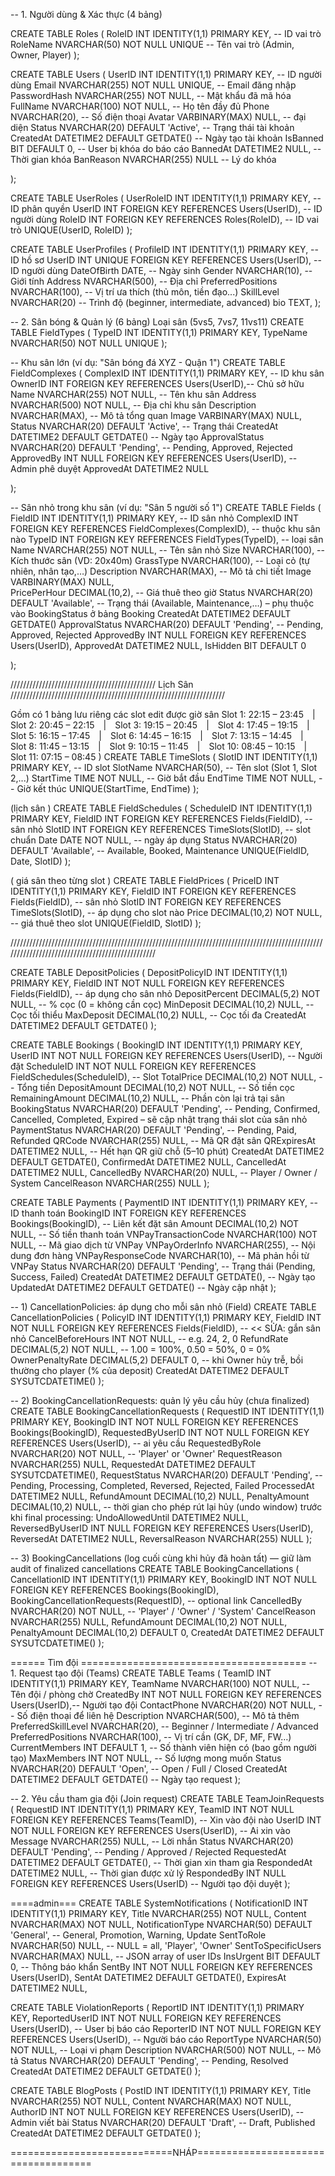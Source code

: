 -- 1. Người dùng & Xác thực (4 bảng)

CREATE TABLE Roles (
    RoleID INT IDENTITY(1,1) PRIMARY KEY,                      -- ID vai trò
    RoleName NVARCHAR(50) NOT NULL UNIQUE                      -- Tên vai trò (Admin, Owner, Player)
);

CREATE TABLE Users (
    UserID INT IDENTITY(1,1) PRIMARY KEY,                      -- ID người dùng
    Email NVARCHAR(255) NOT NULL UNIQUE,                       -- Email đăng nhập
    PasswordHash NVARCHAR(255) NOT NULL,                       -- Mật khẩu đã mã hóa
    FullName NVARCHAR(100) NOT NULL,                           -- Họ tên đầy đủ
    Phone NVARCHAR(20),                                        -- Số điện thoại
    Avatar VARBINARY(MAX) NULL,                                   -- đại diện
    Status NVARCHAR(20) DEFAULT 'Active',                      -- Trạng thái tài khoản
    CreatedAt DATETIME2 DEFAULT GETDATE()                      -- Ngày tạo tài khoản
IsBanned BIT DEFAULT 0,                                          -- User bị khóa do báo cáo
    BannedAt DATETIME2 NULL,                                         -- Thời gian khóa
    BanReason NVARCHAR(255) NULL                                     -- Lý do khóa

);

CREATE TABLE UserRoles (
    UserRoleID INT IDENTITY(1,1) PRIMARY KEY,                  -- ID phân quyền
    UserID INT FOREIGN KEY REFERENCES Users(UserID),           -- ID người dùng
    RoleID INT FOREIGN KEY REFERENCES Roles(RoleID),           -- ID vai trò
    UNIQUE(UserID, RoleID)
);

CREATE TABLE UserProfiles (
    ProfileID INT IDENTITY(1,1) PRIMARY KEY,                   -- ID hồ sơ
    UserID INT UNIQUE FOREIGN KEY REFERENCES Users(UserID),    -- ID người dùng
    DateOfBirth DATE,                                          -- Ngày sinh
    Gender NVARCHAR(10),                                       -- Giới tính
    Address NVARCHAR(500),                                     -- Địa chỉ
    PreferredPositions NVARCHAR(100),                          -- Vị trí ưa thích (thủ môn, tiền đạo...)
    SkillLevel NVARCHAR(20)                                    -- Trình độ (beginner, intermediate,    advanced)
   bio TEXT,
);



-- 2. Sân bóng & Quản lý (6 bảng)
  Loại sân (5vs5, 7vs7, 11vs11)
CREATE TABLE FieldTypes (
    TypeID INT IDENTITY(1,1) PRIMARY KEY,
    TypeName NVARCHAR(50) NOT NULL UNIQUE
);

-- Khu sân lớn (ví dụ: "Sân bóng đá XYZ - Quận 1")
CREATE TABLE FieldComplexes (
    ComplexID INT IDENTITY(1,1) PRIMARY KEY,         -- ID khu sân
    OwnerID INT FOREIGN KEY REFERENCES Users(UserID),-- Chủ sở hữu
    Name NVARCHAR(255) NOT NULL,                     -- Tên khu sân
    Address NVARCHAR(500) NOT NULL,                  -- Địa chỉ khu sân
    Description NVARCHAR(MAX),                       -- Mô tả tổng quan
   Image VARBINARY(MAX) NULL,
    Status NVARCHAR(20) DEFAULT 'Active',            -- Trạng thái
    CreatedAt DATETIME2 DEFAULT GETDATE()            -- Ngày tạo
ApprovalStatus NVARCHAR(20) DEFAULT 'Pending',                   -- Pending, Approved, Rejected
    ApprovedBy INT NULL FOREIGN KEY REFERENCES Users(UserID),        -- Admin phê duyệt
    ApprovedAt DATETIME2 NULL

);

-- Sân nhỏ trong khu sân (ví dụ: "Sân 5 người số 1")
CREATE TABLE Fields (
    FieldID INT IDENTITY(1,1) PRIMARY KEY,           -- ID sân nhỏ
    ComplexID INT FOREIGN KEY REFERENCES FieldComplexes(ComplexID), -- thuộc khu sân nào
    TypeID INT FOREIGN KEY REFERENCES FieldTypes(TypeID),           -- loại sân
    Name NVARCHAR(255) NOT NULL,                     -- Tên sân nhỏ
    Size NVARCHAR(100),                              -- Kích thước sân (VD: 20x40m)
    GrassType NVARCHAR(100),                         -- Loại cỏ (tự nhiên, nhân tạo,…)
    Description NVARCHAR(MAX),                       -- Mô tả chi tiết
    Image VARBINARY(MAX) NULL,	
    PricePerHour DECIMAL(10,2),                      -- Giá thuê theo giờ
    Status NVARCHAR(20) DEFAULT 'Available',         -- Trạng thái (Available, Maintenance,…) – phụ thuộc vào BookingStatus ở bảng Booking
    CreatedAt DATETIME2 DEFAULT GETDATE()
ApprovalStatus NVARCHAR(20) DEFAULT 'Pending',       -- Pending, Approved, Rejected
    ApprovedBy INT NULL FOREIGN KEY REFERENCES Users(UserID),
    ApprovedAt DATETIME2 NULL,
    IsHidden BIT DEFAULT 0  

);



////////////////////////////////////////////// Lịch Sân ////////////////////////////////////////////////////////////////////

Gồm có 1 bảng lưu riêng các slot  edit được giờ sân Slot 1: 22:15 – 23:45 | Slot 2: 20:45 – 22:15 | Slot 3: 19:15 – 20:45 | Slot 4: 17:45 – 19:15 | Slot 5: 16:15 – 17:45 | Slot 6: 14:45 – 16:15 | Slot 7: 13:15 – 14:45 | Slot 8: 11:45 – 13:15 | Slot 9: 10:15 – 11:45 | Slot 10: 08:45 – 10:15 | Slot 11: 07:15 – 08:45 )
CREATE TABLE TimeSlots (
    SlotID INT IDENTITY(1,1) PRIMARY KEY,       -- ID slot
    SlotName NVARCHAR(50),                      -- Tên slot (Slot 1, Slot 2,...)
    StartTime TIME NOT NULL,                    -- Giờ bắt đầu
    EndTime TIME NOT NULL,                      -- Giờ kết thúc
    UNIQUE(StartTime, EndTime)
);


(lịch sân ) 
CREATE TABLE FieldSchedules (
    ScheduleID INT IDENTITY(1,1) PRIMARY KEY,
    FieldID INT FOREIGN KEY REFERENCES Fields(FieldID),  -- sân nhỏ
    SlotID INT FOREIGN KEY REFERENCES TimeSlots(SlotID), -- slot chuẩn
    Date DATE NOT NULL,                                                             -- ngày áp dụng
    Status NVARCHAR(20) DEFAULT 'Available',                -- Available, Booked, Maintenance
    UNIQUE(FieldID, Date, SlotID)
);

( giá sân theo từng slot )
CREATE TABLE FieldPrices (
    PriceID INT IDENTITY(1,1) PRIMARY KEY,
    FieldID INT FOREIGN KEY REFERENCES Fields(FieldID),  -- sân nhỏ
    SlotID INT FOREIGN KEY REFERENCES TimeSlots(SlotID), -- áp dụng cho slot nào
    Price DECIMAL(10,2) NOT NULL,                        -- giá thuê theo slot
    UNIQUE(FieldID, SlotID)
);


/////////////////////////////////////////////////////////////////////////////////////////////////////////////////////////////////////////////////










CREATE TABLE DepositPolicies (
    DepositPolicyID INT IDENTITY(1,1) PRIMARY KEY,
    FieldID INT NOT NULL FOREIGN KEY REFERENCES Fields(FieldID), -- áp dụng cho sân nhỏ
    DepositPercent DECIMAL(5,2) NOT NULL,   -- % cọc (0 = không cần cọc)
    MinDeposit DECIMAL(10,2) NULL,          -- Cọc tối thiểu
    MaxDeposit DECIMAL(10,2) NULL,          -- Cọc tối đa
    CreatedAt DATETIME2 DEFAULT GETDATE()
);




CREATE TABLE Bookings (
    BookingID INT IDENTITY(1,1) PRIMARY KEY,
    UserID INT NOT NULL FOREIGN KEY REFERENCES Users(UserID),           -- Người đặt
    ScheduleID INT NOT NULL FOREIGN KEY REFERENCES FieldSchedules(ScheduleID), -- Slot
    TotalPrice DECIMAL(10,2) NOT NULL,             -- Tổng tiền
    DepositAmount DECIMAL(10,2) NOT NULL,          -- Số tiền cọc
    RemainingAmount DECIMAL(10,2) NULL,            -- Phần còn lại trả tại sân
    BookingStatus NVARCHAR(20) DEFAULT 'Pending',  -- Pending, Confirmed, Cancelled, Completed, Expired – sẽ cập nhật trạng thái slot của sân nhỏ 
    PaymentStatus NVARCHAR(20) DEFAULT 'Pending',  -- Pending, Paid, Refunded
    QRCode NVARCHAR(255) NULL,                     -- Mã QR đặt sân
    QRExpiresAt DATETIME2 NULL,                    -- Hết hạn QR giữ chỗ (5–10 phút)
    CreatedAt DATETIME2 DEFAULT GETDATE(),
    ConfirmedAt DATETIME2 NULL,
    CancelledAt DATETIME2 NULL,
    CancelledBy NVARCHAR(20) NULL,                 -- Player / Owner / System
    CancelReason NVARCHAR(255) NULL
);



CREATE TABLE Payments (
    PaymentID INT IDENTITY(1,1) PRIMARY KEY,                     -- ID thanh toán
    BookingID INT FOREIGN KEY REFERENCES Bookings(BookingID),    -- Liên kết đặt sân
    Amount DECIMAL(10,2) NOT NULL,                               -- Số tiền thanh toán
    VNPayTransactionCode NVARCHAR(100) NOT NULL,                 -- Mã giao dịch từ VNPay
    VNPayOrderInfo NVARCHAR(255),                                -- Nội dung đơn hàng
    VNPayResponseCode NVARCHAR(10),                              -- Mã phản hồi từ VNPay
    Status NVARCHAR(20) DEFAULT 'Pending',                       -- Trạng thái (Pending, Success, Failed)
    CreatedAt DATETIME2 DEFAULT GETDATE(),                       -- Ngày tạo
    UpdatedAt DATETIME2 DEFAULT GETDATE()                        -- Ngày cập nhật
);



-- 1) CancellationPolicies: áp dụng cho mỗi sân nhỏ (Field)
CREATE TABLE CancellationPolicies (
    PolicyID INT IDENTITY(1,1) PRIMARY KEY,
    FieldID INT NOT NULL FOREIGN KEY REFERENCES Fields(FieldID),  -- << SỬA: gắn sân nhỏ
    CancelBeforeHours INT NOT NULL,    -- e.g. 24, 2, 0
    RefundRate DECIMAL(5,2) NOT NULL,  -- 1.00 = 100%, 0.50 = 50%, 0 = 0%
    OwnerPenaltyRate DECIMAL(5,2) DEFAULT 0, -- khi Owner hủy trễ, bồi thường cho player (% của deposit)
    CreatedAt DATETIME2 DEFAULT SYSUTCDATETIME()
);

-- 2) BookingCancellationRequests: quản lý yêu cầu hủy (chưa finalized)
CREATE TABLE BookingCancellationRequests (
    RequestID INT IDENTITY(1,1) PRIMARY KEY,
    BookingID INT NOT NULL FOREIGN KEY REFERENCES Bookings(BookingID),
    RequestedByUserID INT NOT NULL FOREIGN KEY REFERENCES Users(UserID), -- ai yêu cầu
    RequestedByRole NVARCHAR(20) NOT NULL, -- 'Player' or 'Owner'
    RequestReason NVARCHAR(255) NULL,
    RequestedAt DATETIME2 DEFAULT SYSUTCDATETIME(),
    RequestStatus NVARCHAR(20) DEFAULT 'Pending', -- Pending, Processing, Completed, Reversed, Rejected, Failed
    ProcessedAt DATETIME2 NULL,
    RefundAmount DECIMAL(10,2) NULL,
    PenaltyAmount DECIMAL(10,2) NULL,
    -- thời gian cho phép rút lại hủy (undo window) trước khi final processing:
    UndoAllowedUntil DATETIME2 NULL,
    ReversedByUserID INT NULL FOREIGN KEY REFERENCES Users(UserID),
    ReversedAt DATETIME2 NULL,
    ReversalReason NVARCHAR(255) NULL
);

-- 3) BookingCancellations (log cuối cùng khi hủy đã hoàn tất) — giữ làm audit of finalized cancellations
CREATE TABLE BookingCancellations (
    CancellationID INT IDENTITY(1,1) PRIMARY KEY,
    BookingID INT NOT NULL FOREIGN KEY REFERENCES Bookings(BookingID),
    BookingCancellationRequests(RequestID), -- optional link
    CancelledBy NVARCHAR(20) NOT NULL,    -- 'Player' / 'Owner' / 'System'
    CancelReason NVARCHAR(255) NULL,
    RefundAmount DECIMAL(10,2) NOT NULL,
    PenaltyAmount DECIMAL(10,2) DEFAULT 0,
    CreatedAt DATETIME2 DEFAULT SYSUTCDATETIME()
);



====== Tìm đội =======================================
-- 1. Request tạo đội (Teams)
CREATE TABLE Teams (
    TeamID INT IDENTITY(1,1) PRIMARY KEY,
    TeamName NVARCHAR(100) NOT NULL,                            -- Tên đội / phòng chờ
    CreatedBy INT NOT NULL FOREIGN KEY REFERENCES Users(UserID),-- Người tạo đội
    ContactPhone NVARCHAR(20) NOT NULL,                         -- Số điện thoại để liên hệ
    Description NVARCHAR(500),                                  -- Mô tả thêm
    PreferredSkillLevel NVARCHAR(20),                           -- Beginner / Intermediate / Advanced
    PreferredPositions NVARCHAR(100),                           -- Vị trí cần (GK, DF, MF, FW…)
    CurrentMembers INT DEFAULT 1,                               -- Số thành viên hiện có (bao gồm người tạo)
    MaxMembers INT NOT NULL,                                    -- Số lượng mong muốn
    Status NVARCHAR(20) DEFAULT 'Open',                         -- Open / Full / Closed
    CreatedAt DATETIME2 DEFAULT GETDATE()                       -- Ngày tạo request
);

-- 2. Yêu cầu tham gia đội (Join request)
CREATE TABLE TeamJoinRequests (
    RequestID INT IDENTITY(1,1) PRIMARY KEY,
    TeamID INT NOT NULL FOREIGN KEY REFERENCES Teams(TeamID),   -- Xin vào đội nào
    UserID INT NOT NULL FOREIGN KEY REFERENCES Users(UserID),   -- Ai xin vào
    Message NVARCHAR(255) NULL,                                 -- Lời nhắn
    Status NVARCHAR(20) DEFAULT 'Pending',                      -- Pending / Approved / Rejected
    RequestedAt DATETIME2 DEFAULT GETDATE(),                    -- Thời gian xin tham gia
    RespondedAt DATETIME2 NULL,                                 -- Thời gian được xử lý
    RespondedBy INT NULL FOREIGN KEY REFERENCES Users(UserID)   -- Người tạo đội duyệt
);








====admin===
CREATE TABLE SystemNotifications (
    NotificationID INT IDENTITY(1,1) PRIMARY KEY,
    Title NVARCHAR(255) NOT NULL,
    Content NVARCHAR(MAX) NOT NULL,
    NotificationType NVARCHAR(50) DEFAULT 'General',           -- General, Promotion, Warning, Update
    SentToRole NVARCHAR(50) NULL,                              -- NULL = all, 'Player', 'Owner'
    SentToSpecificUsers NVARCHAR(MAX) NULL,                    -- JSON array of user IDs
    InsUrgent BIT DEFAULT 0,                                    -- Thông báo khẩn
    SentBy INT NOT NULL FOREIGN KEY REFERENCES Users(UserID),
    SentAt DATETIME2 DEFAULT GETDATE(),
    ExpiresAt DATETIME2 NULL,


CREATE TABLE ViolationReports (
    ReportID INT IDENTITY(1,1) PRIMARY KEY,
    ReportedUserID INT NOT NULL FOREIGN KEY REFERENCES Users(UserID), -- User bị báo cáo
    ReporterID INT NOT NULL FOREIGN KEY REFERENCES Users(UserID),     -- Người báo cáo
    ReportType NVARCHAR(50) NOT NULL,                                -- Loại vi phạm
    Description NVARCHAR(500) NOT NULL,                              -- Mô tả
    Status NVARCHAR(20) DEFAULT 'Pending',                           -- Pending, Resolved
    CreatedAt DATETIME2 DEFAULT GETDATE()
);


CREATE TABLE BlogPosts (
    PostID INT IDENTITY(1,1) PRIMARY KEY,
    Title NVARCHAR(255) NOT NULL,
    Content NVARCHAR(MAX) NOT NULL,
    AuthorID INT NOT NULL FOREIGN KEY REFERENCES Users(UserID),      -- Admin viết bài
    Status NVARCHAR(20) DEFAULT 'Draft',                             -- Draft, Published
    CreatedAt DATETIME2 DEFAULT GETDATE()
);



============================NHÁP====================================

